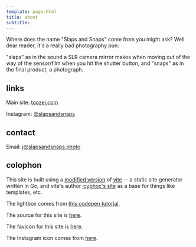 ```yaml
---
template: page.html
title: about
subtitle: 
---
```


Where does the name "Slaps and Snaps" come from you might ask? Well dear reader,
it's a really bad photography pun:

"slaps" as in the sound a SLR camera mirror makes when moving out of the way of the sensor/film when you hit the shutter button, 
and "snaps" as in the final product, a photograph.


## links

Main site: [toozej.com](https://toozej.com)

Instagram: [@slapsandsnaps](https://instagram.com/slapsandsnaps)


## contact

Email: [j@slapsandsnaps.photo](mailto:j@slapsandsnaps.photo)


## colophon

This site is built using a [modified version](https://github.com/toozej/go-vite) of [vite](https://github.com/icyphox/go-vite) -- a static
site generator written in Go, and vite's author [icyphox's site](https://github.com/icyphox/site)
as a base for things like templates, etc.

The lightbox comes from [this codepen tutorial](https://codepen.io/gschier/pen/kyRXVx).

The source for this site is
[here](https://github.com/toozej/slapsandsnaps).

The favicon for this site is [here](https://favicon.io/emoji-favicons/camera-with-flash).

The Instagram icon comes from [here](https://about.meta.com/brand/resources/instagram/instagram-brand/).
